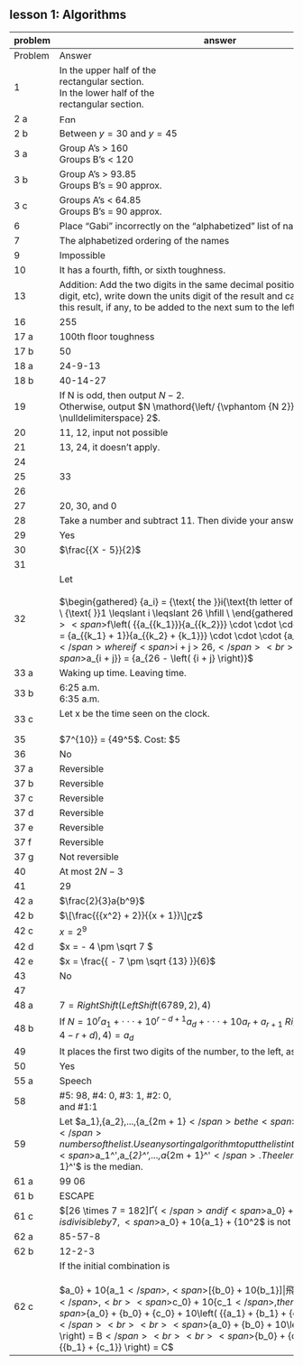
## lesson 1: Algorithms


|problem|answer|
|-------|------|
|Problem|Answer|
|1|In the upper half of the <br>rectangular section. <br>In the lower half of the <br>rectangular section.|
|2 a|<img class="image" width="31" height="15" src="11-1-Answers-8-12_PRINT-web-images/Eqn001.eps" alt="Eqn001.eps">|
|2 b|Between <span>$y = 30$</span> and <span>$y = 45$</span>|
|3 a|Group A’s &gt; 160<br>Groups B’s &lt; 120<br>|
|3 b|Group A’s &gt; 93.85<br>Groups B’s = 90 approx.|
|3 c|Groups A’s &lt; 64.85<br>Groups B’s = 90 approx.|
|6|Place “Gabi” incorrectly on the “alphabetized” list of names.|
|7|The alphabetized ordering of the names|
|9|Impossible|
|10|It has a fourth, fifth, or sixth toughness.|
|13|Addition: Add the two digits in the same decimal position (units digit, tens digit, etc), write down the units digit of the result and carry the tens digit of this result, if any, to be added to the next sum to the left.|
|16|255|
|17 a|100th floor toughness|
|17 b|50|
|18 a|24-9-13|
|18 b|40-14-27|
|19|If N is odd, then output <span>$N - 2$</span>.<br>Otherwise, output <span>$N \mathord{\left/ {\vphantom {N 2}} \right. \kern-\nulldelimiterspace} 2$</span>.|
|20|11, 12, input not possible|
|21|13, 24, it doesn’t apply.|
|24||
|25|33|
|26||
|27|20, 30, and 0|
|28|Take a number and subtract 11. Then divide your answer by 3.|
|29|Yes|
|30|<span>$\frac{{X - 5}}{2}$</span>|
|31||
|32|Let <br><br><span>$\begin{gathered} {a_i} = {\text{ the }}i{\text{th letter of the alphabet,}} \hfill \\ {\text{ }}1 \leqslant i \leqslant 26 \hfill \\ \end{gathered} $</span><br> <span>$f\left( {{a_{{k_1}}}{a_{{k_2}}} \cdot \cdot \cdot {a_{{k_r}}}} \right) = {a_{{k_1} + 1}}{a_{{k_2} + {k_1}}} \cdot \cdot \cdot {a_{{k_r} + {k_1}}}$</span> where if <span>$i + j > 26,$</span> <br><br><span>$a_{i + j}} = {a_{26 - \left( {i + j} \right)}$</span>|
|33 a|Waking up time. Leaving time.|
|33 b|6:25 a.m.<br>6:35 a.m.|
|33 c|Let x be the time seen on the clock. <br><br>|
|35|<span>$7^{10}} = {49^5$</span>. Cost: \$5|
|36|No|
|37 a|Reversible|
|37 b|Reversible|
|37 c|Reversible|
|37 d|Reversible|
|37 e|Reversible|
|37 f|Reversible|
|37 g|Not reversible|
|40|At most <span>$2N - 3$</span>|
|41|29|
|42 a|<span>$\frac{2}{3}a{b^9}$</span>|
|42 b|<span>$\[\frac{{{x^2} + 2}}{{x + 1}}\]ʗz$</span>|
|42 c|<span>$x = {2^9}$</span>|
|42 d|<span>$x = - 4 \pm \sqrt 7 $</span>|
|42 e|<span>$x = \frac{{ - 7 \pm \sqrt {13} }}{6}$</span>|
|43|No|
|47||
|48 a|<span>$7 = RightShift\left( {LeftShift\left( {6789,2} \right),4} \right)$</span>|
|48 b|If <span>$N = {10^r}{a_1} + \cdot \cdot \cdot + {10^{r - d + 1}}{a_d} + \cdot \cdot \cdot + 10{a_r} + {a_{r + 1}}$</span> <span>$RightShift\left( {LeftShift\left( {N,4 - r + d} \right),4} \right) = {a_d}$</span>|
|49|It places the first two digits of the number, to the left, as the last two.|
|50|Yes|
|55 a|Speech|
|58|#5: 98, #4: 0, #3: 1, #2: 0, <br>and #1:1|
|59|Let <span>$a_1},{a_2},...,{a_{2m + 1}$</span> be the <span>$\[n = 2m + 1\]s$</span> numbers of the list. Use any sorting algorithm to put the list into an increasing order <span>$a_1^',a_{_2}^',...,a_{2m + 1}^'$</span>. The element <span>$a_{m + 1}^'$</span> is the median.|
|61 a|99 06|
|61 b|ESCAPE|
|61 c|<span>$\[26 \times 7 = 182\]Ґ{$</span> and if <span>$a_0} + 10{a_1$</span> is divisible by 7, <span>$a_0} + 10{a_1} + {10^2$</span> is not|
|62 a|85-57-8|
|62 b|12-2-3|
|62 c|If the initial combination is <br><br><span>$a_0} + 10{a_1$</span>, <span>$\[{b_0} + 10{b_1}\]\\|飛\\|曼H曼x曼$</span>, <br><span>$c_0} + 10{c_1$</span>, then <br><br><span>${a_0} + {b_0} + {c_0} + 10\left( {{a_1} + {b_1} + {c_1}} \right) = A$</span> <br><br><span>${a_0} + {b_0} + 10\left( {{a_1} + {b_1}} \right) = B$</span> <br><br><span>${b_0} + {c_0} + 10\left( {{b_1} + {c_1}} \right) = C$</span>|
